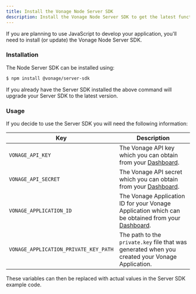 ```yaml
---
title: Install the Vonage Node Server SDK
description: Install the Vonage Node Server SDK to get the latest functionality.
---
```


If you are planning to use JavaScript to develop your application, you'll need to install (or update) the Vonage Node Server SDK.

### Installation

The Node Server SDK can be installed using:

``` bash
$ npm install @vonage/server-sdk
```

If you already have the Server SDK installed the above command will upgrade your Server SDK to the latest version.

### Usage

If you decide to use the Server SDK you will need the following information:

|Key | Description|
|-- | --|
|`VONAGE_API_KEY` | The Vonage API key which you can obtain from your [Dashboard](https://dashboard.nexmo.com).|
|`VONAGE_API_SECRET` | The Vonage API secret which you can obtain from your [Dashboard](https://dashboard.nexmo.com).|
|`VONAGE_APPLICATION_ID` | The Vonage Application ID for your Vonage Application which can be obtained from your [Dashboard](https://dashboard.nexmo.com).|
|`VONAGE_APPLICATION_PRIVATE_KEY_PATH` | The path to the `private.key` file that was generated when you created your Vonage Application.|

These variables can then be replaced with actual values in the Server SDK example code.
